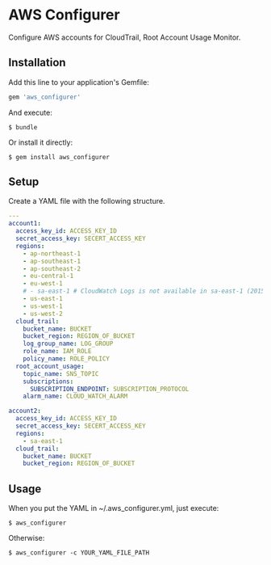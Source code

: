 # AWS Configurer

Configure AWS accounts for CloudTrail, Root Account Usage Monitor.

## Installation

Add this line to your application's Gemfile:

```ruby
gem 'aws_configurer'
```

And execute:

    $ bundle

Or install it directly:

    $ gem install aws_configurer

## Setup

Create a YAML file with the following structure.

```yaml
---
account1:
  access_key_id: ACCESS_KEY_ID
  secret_access_key: SECERT_ACCESS_KEY
  regions:
    - ap-northeast-1
    - ap-southeast-1
    - ap-southeast-2
    - eu-central-1
    - eu-west-1
    # - sa-east-1 # CloudWatch Logs is not available in sa-east-1 (2015/08)
    - us-east-1
    - us-west-1
    - us-west-2
  cloud_trail:
    bucket_name: BUCKET
    bucket_region: REGION_OF_BUCKET
    log_group_name: LOG_GROUP
    role_name: IAM_ROLE
    policy_name: ROLE_POLICY
  root_account_usage:
    topic_name: SNS_TOPIC
    subscriptions:
      SUBSCRIPTION_ENDPOINT: SUBSCRIPTION_PROTOCOL
    alarm_name: CLOUD_WATCH_ALARM

account2:
  access_key_id: ACCESS_KEY_ID
  secret_access_key: SECERT_ACCESS_KEY
  regions:
    - sa-east-1
  cloud_trail:
    bucket_name: BUCKET
    bucket_region: REGION_OF_BUCKET
```

## Usage

When you put the YAML in ~/.aws_configurer.yml, just execute:

    $ aws_configurer

Otherwise:

    $ aws_configurer -c YOUR_YAML_FILE_PATH
